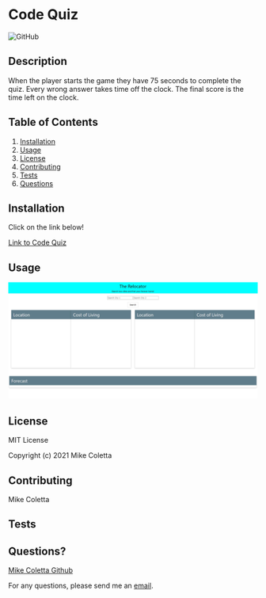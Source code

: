 # Code Quiz

![GitHub](https://img.shields.io/github/license/MikeColetta/code-quiz)

## Description
    
When the player starts the game they have 75 seconds to complete the quiz. Every wrong answer takes time off the clock. The final score is the time left on the clock.
    
## Table of Contents
1. [Installation](#installation)
2. [Usage](#usage)
3. [License](#license)
4. [Contributing](#contributing)
5. [Tests](#tests)
6. [Questions](#questions)
    
## Installation
    
Click on the link below!
    
[Link to Code Quiz](https://mikecoletta.github.io/Code-Quiz/)
    
## Usage
    


![Screenshot](test.JPG)
    
## License
    
MIT License 
    
Copyright (c) 2021 Mike Coletta
    
## Contributing
    
Mike Coletta


    
## Tests
    

    
## Questions?
    
[Mike Coletta Github](https://github.com/MikeColetta)
    
For any questions, please send me an [email](coletta.mike@gmail.com).